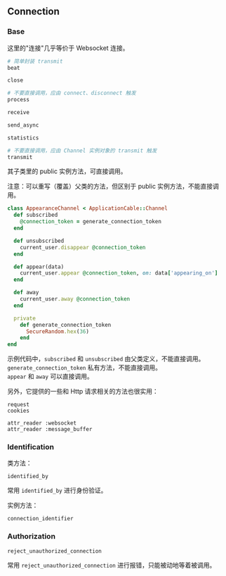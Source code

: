 ## Connection

### Base

这里的"连接"几乎等价于 Websocket 连接。

```ruby
# 简单封装 transmit
beat

close

# 不要直接调用，应由 connect、disconnect 触发
process

receive

send_async

statistics

# 不要直接调用，应由 Channel 实例对象的 transmit 触发
transmit
```

其子类里的 public 实例方法，可直接调用。

注意：可以重写（覆盖）父类的方法，但区别于 public 实例方法，不能直接调用。

```ruby
class AppearanceChannel < ApplicationCable::Channel
  def subscribed
    @connection_token = generate_connection_token
  end

  def unsubscribed
    current_user.disappear @connection_token
  end

  def appear(data)
    current_user.appear @connection_token, on: data['appearing_on']
  end

  def away
    current_user.away @connection_token
  end

  private
    def generate_connection_token
      SecureRandom.hex(36)
    end
end
```

示例代码中，`subscribed` 和 `unsubscribed` 由父类定义，不能直接调用。`generate_connection_token` 私有方法，不能直接调用。
<br>
`appear` 和 `away` 可以直接调用。

另外，它提供的一些和 Http 请求相关的方法也很实用：

```
request
cookies

attr_reader :websocket
attr_reader :message_buffer
```

### Identification

类方法：

```
identified_by
```

常用 `identified_by` 进行身份验证。

实例方法：

```
connection_identifier
```

### Authorization

```
reject_unauthorized_connection
```

常用 `reject_unauthorized_connection` 进行报错，只能被动地等着被调用。
